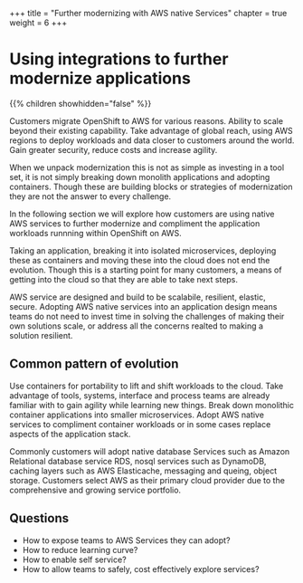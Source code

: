 +++
title = "Further modernizing with AWS native Services"
chapter = true
weight = 6
+++

# Using integrations to further modernize applications

{{% children showhidden="false" %}}


Customers migrate OpenShift to AWS for various reasons. Ability to scale beyond their existing capability. Take advantage of global reach, using AWS regions to deploy workloads and data closer to customers around the world. Gain greater security, reduce costs and increase agility.

When we unpack modernization this is not as simple as investing in a tool set, it is not simply breaking down monolith applications and adopting containers. Though these are building blocks or strategies of modernization they are not the answer to every challenge.

In the following section we will explore how customers are using native AWS services to further modernize and compliment the application workloads runnning within OpenShift on AWS.

Taking an application, breaking it into isolated microservices, deploying these as containers and moving these into the cloud does not end the evolution.
Though this is a starting point for many customers, a means of getting into the cloud so that they are able to take next steps.

AWS service are designed and build to be scalabile, resilient, elastic, secure. Adopting AWS native services into an application design means teams do not need to invest time in solving the challenges of making their own solutions scale, or address all the concerns realted to making a solution resilient. 

## Common pattern of evolution

Use containers for portability to lift and shift workloads to the cloud.
Take advantage of tools, systems, interface and process teams are already familiar with to gain agility while learning new things.
Break down monolithic container applications into smaller microservices.
Adopt AWS native services to compliment container workloads or in some cases replace aspects of the application stack.

Commonly customers will adopt native database Services such as Amazon Relational database service RDS, nosql services such as DynamoDB, caching layers such as AWS Elasticache, messaging and queing, object storage. Customers select AWS as their primary cloud provider due to the comprehensive and growing service portfolio.


## Questions

- How to expose teams to AWS Services they can adopt?
- How to reduce learning curve?
- How to enable self service?
- How to allow teams to safely, cost effectively explore services?
 